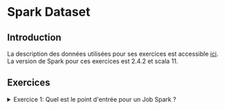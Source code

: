 # Spark Dataset

## Introduction
La description des données utilisées pour ses exercices est accessible [ici](https://github.com/Ahmed-Gater/spark-in-practice/blob/master/datasetdescription.md).
La version de Spark pour ces exercices est 2.4.2 et scala 11.  

## Exercices
<details><summary>Exercice 1: Quel est le point d'entrée pour un Job Spark ?</summary>
<p>

# Under construction
